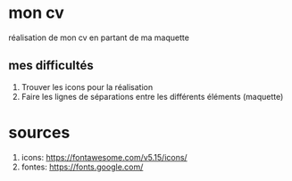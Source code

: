 # mon cv
réalisation de mon cv en partant de ma maquette
## mes difficultés
1. Trouver les icons pour la réalisation 
2. Faire les lignes de séparations entre les différents éléments (maquette)
# sources
1. icons: https://fontawesome.com/v5.15/icons/
2. fontes: https://fonts.google.com/
